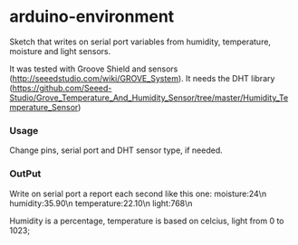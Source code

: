 arduino-environment
===================

Sketch that writes on serial port variables from humidity, temperature, moisture and light sensors.

It was tested with Groove Shield and sensors (http://seeedstudio.com/wiki/GROVE_System).
It needs the DHT library (https://github.com/Seeed-Studio/Grove_Temperature_And_Humidity_Sensor/tree/master/Humidity_Temperature_Sensor)

### Usage
Change pins, serial port and DHT sensor type, if needed.

### OutPut
Write on serial port a report each second like this one:
moisture:24\n
humidity:35.90\n 
temperature:22.10\n 
light:768\n

Humidity is a percentage, temperature is based on celcius, light from 0 to 1023;



